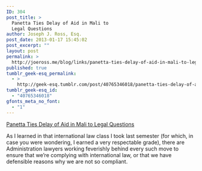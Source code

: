 ```yaml
---
ID: 304
post_title: >
  Panetta Ties Delay of Aid in Mali to
  Legal Questions
author: Joseph J. Ross, Esq.
post_date: 2013-01-17 15:45:02
post_excerpt: ""
layout: post
permalink: >
  http://joeross.me/blog/links/panetta-ties-delay-of-aid-in-mali-to-legal/
published: true
tumblr_geek-esq_permalink:
  - >
    http://geek-esq.tumblr.com/post/40765346018/panetta-ties-delay-of-aid-in-mali-to-legal
tumblr_geek-esq_id:
  - "40765346018"
gfonts_meta_no_font:
  - "1"
---
```

<a href='http://www.bloomberg.com/news/2013-01-16/panetta-ties-delay-of-aid-in-mali-to-legal-questions.html'>Panetta Ties Delay of Aid in Mali to Legal Questions</a><div class="link_description"><p>As I learned in that international law class I took last semester (for which, in case you were wondering, I earned a very respectable grade), there are Administration lawyers working feverishly behind every such move to ensure that we&#8217;re complying with international law, or that we have defensible reasons why we are not so compliant.</p></div>